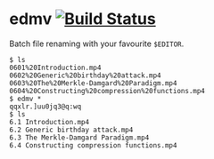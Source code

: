 # edmv [![Build Status](https://travis-ci.org/nanotech/edmv.svg?branch=master)](https://travis-ci.org/nanotech/edmv)

Batch file renaming with your favourite `$EDITOR`.

    $ ls
    0601%20Introduction.mp4 
    0602%20Generic%20birthday%20attack.mp4 
    0603%20The%20Merkle-Damgard%20Paradigm.mp4 
    0604%20Constructing%20compression%20functions.mp4 
    $ edmv *
    qqxlr.]uu0jq3@q:wq
    $ ls
    6.1 Introduction.mp4
    6.2 Generic birthday attack.mp4
    6.3 The Merkle-Damgard Paradigm.mp4
    6.4 Constructing compression functions.mp4
